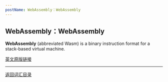 ```yaml
---
postName: WebAssembly：WebAssembly
---
```

## WebAssembly：WebAssembly

**WebAssembly** (abbreviated Wasm) is a binary instruction format for a stack-based virtual machine.

[英文原版链接](https://wiki.internetcomputer.org/wiki/Glossary)

---
[返回词汇目录](../glossary)